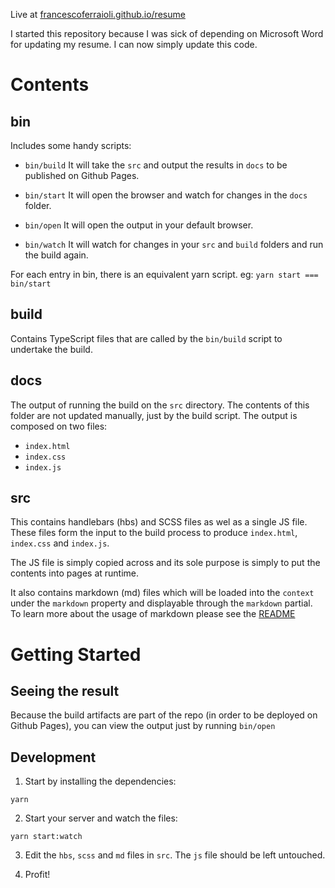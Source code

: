 Live at [francescoferraioli.github.io/resume](https://francescoferraioli.github.io/resume)

I started this repository because I was sick of depending on Microsoft Word for updating my resume. I can now simply update this code.

# Contents

## bin

Includes some handy scripts:

- `bin/build`
It will take the `src` and output the results in `docs` to be published on Github Pages.

- `bin/start`
It will open the browser and watch for changes in the `docs` folder.

- `bin/open`
It will open the output in your default browser.

- `bin/watch`
It will watch for changes in your `src` and `build` folders and run the build again.

For each entry in bin, there is an equivalent yarn script. eg: `yarn start === bin/start`

## build

Contains TypeScript files that are called by the `bin/build` script to undertake the build.

## docs

The output of running the build on the `src` directory. The contents of this folder are not updated manually, just by the build script. The output is composed on two files:
- `index.html`
- `index.css`
- `index.js`

## src

This contains handlebars (hbs) and SCSS files as wel as a single JS file. These files form the input to the build process to produce `index.html`, `index.css` and `index.js`.

The JS file is simply copied across and its sole purpose is simply to put the contents into pages at runtime.

It also contains markdown (md) files which will be loaded into the `context` under the `markdown` property and displayable through the `markdown` partial. To learn more about the usage of markdown please see the [README](src/md/README.md)

# Getting Started

## Seeing the result

Because the build artifacts are part of the repo (in order to be deployed on Github Pages), you can view the output just by running `bin/open`

## Development

1. Start by installing the dependencies:

```
yarn
```

2. Start your server and watch the files:

```
yarn start:watch
```

3. Edit the `hbs`, `scss` and `md` files in `src`. The `js` file should be left untouched.

4. Profit!
